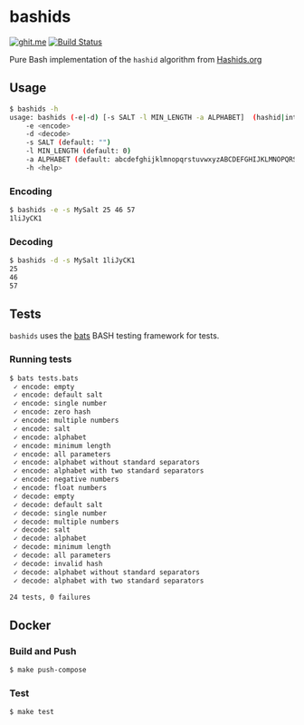 bashids
=======

[![ghit.me](https://ghit.me/badge.svg?repo=benwilber/bashids)](https://ghit.me/repo/benwilber/bashids) [![Build Status](https://travis-ci.org/benwilber/bashids.svg?branch=master)](https://travis-ci.org/benwilber/bashids)

Pure Bash implementation of the `hashid` algorithm from [Hashids.org](http://hashids.org/)

## Usage
```bash
$ bashids -h
usage: bashids (-e|-d) [-s SALT -l MIN_LENGTH -a ALPHABET]  (hashid|ints)
    -e <encode>
    -d <decode>
    -s SALT (default: "")
    -l MIN_LENGTH (default: 0)
    -a ALPHABET (default: abcdefghijklmnopqrstuvwxyzABCDEFGHIJKLMNOPQRSTUVWXYZ1234567890)
    -h <help>
```
### Encoding
```bash
$ bashids -e -s MySalt 25 46 57
1liJyCK1
```
### Decoding
```bash
$ bashids -d -s MySalt 1liJyCK1
25
46
57
```
## Tests
`bashids` uses the [bats](https://github.com/sstephenson/bats) BASH testing framework for tests.

### Running tests
```bash
$ bats tests.bats 
 ✓ encode: empty
 ✓ encode: default salt
 ✓ encode: single number
 ✓ encode: zero hash
 ✓ encode: multiple numbers
 ✓ encode: salt
 ✓ encode: alphabet
 ✓ encode: minimum length
 ✓ encode: all parameters
 ✓ encode: alphabet without standard separators
 ✓ encode: alphabet with two standard separators
 ✓ encode: negative numbers
 ✓ encode: float numbers
 ✓ decode: empty
 ✓ decode: default salt
 ✓ decode: single number
 ✓ decode: multiple numbers
 ✓ decode: salt
 ✓ decode: alphabet
 ✓ decode: minimum length
 ✓ decode: all parameters
 ✓ decode: invalid hash
 ✓ decode: alphabet without standard separators
 ✓ decode: alphabet with two standard separators

24 tests, 0 failures
```
## Docker

### Build and Push
```bash
$ make push-compose
```

### Test
```bash
$ make test
```

